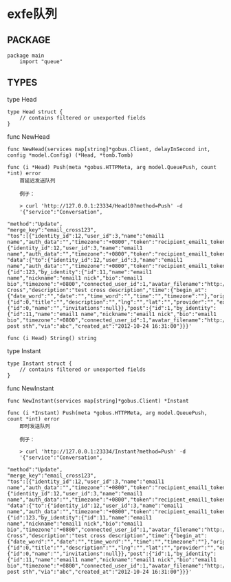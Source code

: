 exfe队列
=======

PACKAGE
-------

    package main
        import "queue"

TYPES
-------

type <span id="Head">Head</span>

    type Head struct {
        // contains filtered or unexported fields
    }

func <span id="NewHead">NewHead</span>

    func NewHead(services map[string]*gobus.Client, delayInSecond int, config *model.Config) (*Head, *tomb.Tomb)

    func (i *Head) Push(meta *gobus.HTTPMeta, arg model.QueuePush, count *int) error
        首延迟发送队列

        例子：

        > curl 'http://127.0.0.1:23334/Head10?method=Push' -d
        '{"service":"Conversation",

	"method":"Update",
	"merge_key":"email_cross123",
	"tos":[{"identity_id":12,"user_id":3,"name":"email1 name","auth_data":"","timezone":"+0800","token":"recipient_email1_token","language":"en_US","provider":"email","external_id":"sender1@gmail.com","external_username":"sender1@gmail.com"},{"identity_id":12,"user_id":3,"name":"email1 name","auth_data":"","timezone":"+0800","token":"recipient_email1_token","language":"en_US","provider":"email","external_id":"sender2@hotmail.com","external_username":"sender2@hotmail.com"}],
	"data":{"to":{"identity_id":12,"user_id":3,"name":"email1 name","auth_data":"","timezone":"+0800","token":"recipient_email1_token","language":"en_US","provider":"email","external_id":"sender1@gmail.com","external_username":"sender1@gmail.com"},"cross":{"id":123,"by_identity":{"id":11,"name":"email1 name","nickname":"email1 nick","bio":"email1 bio","timezone":"+0800","connected_user_id":1,"avatar_filename":"http://path/to/email1.avatar","provider":"email","external_id":"sender2@hotmail.com","external_username":"sender2@hotmail.com"},"title":"Test Cross","description":"test cross description","time":{"begin_at":{"date_word":"","date":"","time_word":"","time":"","timezone":""},"origin":"","output_format":0},"place":{"id":0,"title":"","description":"","lng":"","lat":"","provider":"","external_id":""},"exfee":{"id":0,"name":"","invitations":null}},"post":{"id":1,"by_identity":{"id":11,"name":"email1 name","nickname":"email1 nick","bio":"email1 bio","timezone":"+0800","connected_user_id":1,"avatar_filename":"http://path/to/email1.avatar","provider":"email","external_id":"sender2@hotmail.com","external_username":"sender2@hotmail.com"},"content":"email1 post sth","via":"abc","created_at":"2012-10-24 16:31:00"}}}'

    func (i Head) String() string

type <span id="Instant">Instant</span>

    type Instant struct {
        // contains filtered or unexported fields
    }

func <span id="NewInstant">NewInstant</span>

    func NewInstant(services map[string]*gobus.Client) *Instant

    func (i *Instant) Push(meta *gobus.HTTPMeta, arg model.QueuePush, count *int) error
        即时发送队列

        例子：

        > curl 'http://127.0.0.1:23334/Instant?method=Push' -d
        '{"service":"Conversation",

	"method":"Update",
	"merge_key":"email_cross123",
	"tos":[{"identity_id":12,"user_id":3,"name":"email1 name","auth_data":"","timezone":"+0800","token":"recipient_email1_token","language":"en_US","provider":"email","external_id":"sender1@gmail.com","external_username":"sender1@gmail.com"},{"identity_id":12,"user_id":3,"name":"email1 name","auth_data":"","timezone":"+0800","token":"recipient_email1_token","language":"en_US","provider":"email","external_id":"sender2@hotmail.com","external_username":"sender2@hotmail.com"}],
	"data":{"to":{"identity_id":12,"user_id":3,"name":"email1 name","auth_data":"","timezone":"+0800","token":"recipient_email1_token","language":"en_US","provider":"email","external_id":"sender1@gmail.com","external_username":"sender1@gmail.com"},"cross":{"id":123,"by_identity":{"id":11,"name":"email1 name","nickname":"email1 nick","bio":"email1 bio","timezone":"+0800","connected_user_id":1,"avatar_filename":"http://path/to/email1.avatar","provider":"email","external_id":"sender2@hotmail.com","external_username":"sender2@hotmail.com"},"title":"Test Cross","description":"test cross description","time":{"begin_at":{"date_word":"","date":"","time_word":"","time":"","timezone":""},"origin":"","output_format":0},"place":{"id":0,"title":"","description":"","lng":"","lat":"","provider":"","external_id":""},"exfee":{"id":0,"name":"","invitations":null}},"post":{"id":1,"by_identity":{"id":11,"name":"email1 name","nickname":"email1 nick","bio":"email1 bio","timezone":"+0800","connected_user_id":1,"avatar_filename":"http://path/to/email1.avatar","provider":"email","external_id":"sender2@hotmail.com","external_username":"sender2@hotmail.com"},"content":"email1 post sth","via":"abc","created_at":"2012-10-24 16:31:00"}}}'

